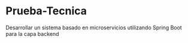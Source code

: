 # Prueba-Tecnica
Desarrollar un sistema basado en microservicios utilizando Spring Boot para la capa backend
